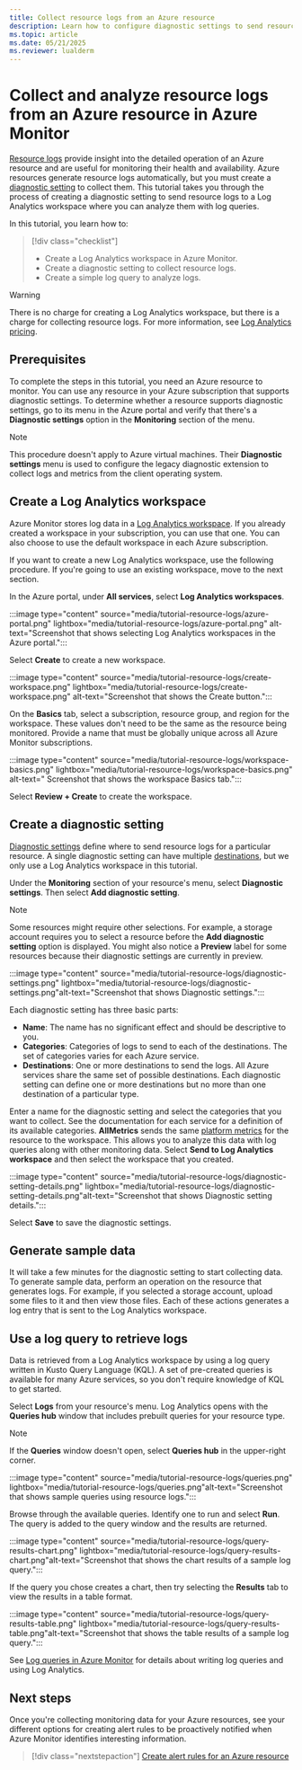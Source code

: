 ```yaml
---
title: Collect resource logs from an Azure resource
description: Learn how to configure diagnostic settings to send resource logs from an Azure resource to a Log Analytics workspace where they can be analyzed with a log query.
ms.topic: article
ms.date: 05/21/2025
ms.reviewer: lualderm
---
```


# Collect and analyze resource logs from an Azure resource in Azure Monitor

[Resource logs](./resource-logs.md) provide insight into the detailed operation of an Azure resource and are useful for monitoring their health and availability. Azure resources generate resource logs automatically, but you must create a [diagnostic setting](./diagnostic-settings.md) to collect them. This tutorial takes you through the process of creating a diagnostic setting to send resource logs to a Log Analytics workspace where you can analyze them with log queries.

In this tutorial, you learn how to:

> [!div class="checklist"]
> * Create a Log Analytics workspace in Azure Monitor.
> * Create a diagnostic setting to collect resource logs.
> * Create a simple log query to analyze logs.

> [!WARNING]
> There is no charge for creating a Log Analytics workspace, but there is a charge for collecting resource logs. For more information, see [Log Analytics pricing](https://azure.microsoft.com/pricing/details/monitor/).

## Prerequisites

To complete the steps in this tutorial, you need an Azure resource to monitor. You can use any resource in your Azure subscription that supports diagnostic settings. To determine whether a resource supports diagnostic settings, go to its menu in the Azure portal and verify that there's a **Diagnostic settings** option in the **Monitoring** section of the menu.

> [!NOTE]
> This procedure doesn't apply to Azure virtual machines. Their **Diagnostic settings** menu is used to configure the legacy diagnostic extension to collect logs and metrics from the client operating system.

## Create a Log Analytics workspace

Azure Monitor stores log data in a [Log Analytics workspace](../logs/log-analytics-workspace-overview.md). If you already created a workspace in your subscription, you can use that one. You can also choose to use the default workspace in each Azure subscription.

If you want to create a new Log Analytics workspace, use the following procedure. If you're going to use an existing workspace, move to the next section.

In the Azure portal, under **All services**, select **Log Analytics workspaces**.

:::image type="content" source="media/tutorial-resource-logs/azure-portal.png" lightbox="media/tutorial-resource-logs/azure-portal.png" alt-text="Screenshot that shows selecting Log Analytics workspaces in the Azure portal.":::

Select **Create** to create a new workspace.

:::image type="content" source="media/tutorial-resource-logs/create-workspace.png" lightbox="media/tutorial-resource-logs/create-workspace.png" alt-text="Screenshot that shows the Create button.":::

On the **Basics** tab, select a subscription, resource group, and region for the workspace. These values don't need to be the same as the resource being monitored. Provide a name that must be globally unique across all Azure Monitor subscriptions.

:::image type="content" source="media/tutorial-resource-logs/workspace-basics.png" lightbox="media/tutorial-resource-logs/workspace-basics.png" alt-text=" Screenshot that shows the workspace Basics tab.":::

Select **Review + Create** to create the workspace.

## Create a diagnostic setting

[Diagnostic settings](../essentials/diagnostic-settings.md) define where to send resource logs for a particular resource. A single diagnostic setting can have multiple [destinations](../essentials/diagnostic-settings.md#destinations), but we only use a Log Analytics workspace in this tutorial.

Under the **Monitoring** section of your resource's menu, select **Diagnostic settings**. Then select **Add diagnostic setting**.

> [!NOTE]
> Some resources might require other selections. For example, a storage account requires you to select a resource before the **Add diagnostic setting** option is displayed. You might also notice a **Preview** label for some resources because their diagnostic settings are currently in preview.

:::image type="content" source="media/tutorial-resource-logs/diagnostic-settings.png" lightbox="media/tutorial-resource-logs/diagnostic-settings.png"alt-text="Screenshot that shows Diagnostic settings.":::

Each diagnostic setting has three basic parts:

* **Name**: The name has no significant effect and should be descriptive to you.
* **Categories**: Categories of logs to send to each of the destinations. The set of categories varies for each Azure service.
* **Destinations**: One or more destinations to send the logs. All Azure services share the same set of possible destinations. Each diagnostic setting can define one or more destinations but no more than one destination of a particular type.

Enter a name for the diagnostic setting and select the categories that you want to collect. See the documentation for each service for a definition of its available categories. **AllMetrics** sends the same [platform metrics](./tutorial-metrics.md) for the resource to the workspace. This allows you to analyze this data with log queries along with other monitoring data. Select **Send to Log Analytics workspace** and then select the workspace that you created.

:::image type="content" source="media/tutorial-resource-logs/diagnostic-setting-details.png" lightbox="media/tutorial-resource-logs/diagnostic-setting-details.png"alt-text="Screenshot that shows Diagnostic setting details.":::

Select **Save** to save the diagnostic settings.

## Generate sample data
It will take a few minutes for the diagnostic setting to start collecting data. To generate sample data, perform an operation on the resource that generates logs. For example, if you selected a storage account, upload some files to it and then view those files. Each of these actions generates a log entry that is sent to the Log Analytics workspace.

## Use a log query to retrieve logs

Data is retrieved from a Log Analytics workspace by using a log query written in Kusto Query Language (KQL). A set of pre-created queries is available for many Azure services, so you don't require knowledge of KQL to get started.

Select **Logs** from your resource's menu. Log Analytics opens with the **Queries hub** window that includes prebuilt queries for your resource type.

> [!NOTE]
> If the **Queries** window doesn't open, select **Queries hub** in the upper-right corner.

:::image type="content" source="media/tutorial-resource-logs/queries.png" lightbox="media/tutorial-resource-logs/queries.png"alt-text="Screenshot that shows sample queries using resource logs.":::

Browse through the available queries. Identify one to run and select **Run**. The query is added to the query window and the results are returned.

:::image type="content" source="media/tutorial-resource-logs/query-results-chart.png" lightbox="media/tutorial-resource-logs/query-results-chart.png"alt-text="Screenshot that shows the chart results of a sample log query.":::

If the query you chose creates a chart, then try selecting the **Results** tab to view the results in a table format. 

:::image type="content" source="media/tutorial-resource-logs/query-results-table.png" lightbox="media/tutorial-resource-logs/query-results-table.png"alt-text="Screenshot that shows the table results of a sample log query.":::

See [Log queries in Azure Monitor](../logs/log-query-overview.md) for details about writing log queries and using Log Analytics.

## Next steps

Once you're collecting monitoring data for your Azure resources, see your different options for creating alert rules to be proactively notified when Azure Monitor identifies interesting information.

> [!div class="nextstepaction"]
> [Create alert rules for an Azure resource](../alerts/alert-options.md)
